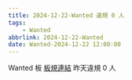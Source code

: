 ```yaml
---
title: 2024-12-22-Wanted 違規 0 人
tags:
    - Wanted
abbrlink: 2024-12-22-Wanted
date: Wanted-2024-12-22 12:00:00
---
```

Wanted 板 [板規連結](https://www.ptt.cc/bbs/Wanted/M.1608829773.A.D3B.html)
昨天違規 0 人
